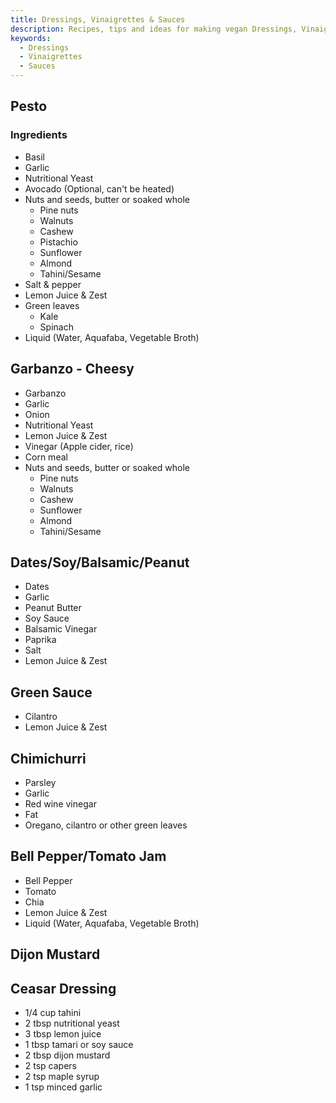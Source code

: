 ```yaml
---
title: Dressings, Vinaigrettes & Sauces
description: Recipes, tips and ideas for making vegan Dressings, Vinaigrettes & Sauces in a practical, healthy and sustainable way.
keywords: 
  - Dressings
  - Vinaigrettes
  - Sauces
---
```



## Pesto

### Ingredients
- Basil
- Garlic
- Nutritional Yeast
- Avocado (Optional, can't be heated)
- Nuts and seeds, butter or soaked whole
  - Pine nuts
  - Walnuts
  - Cashew
  - Pistachio
  - Sunflower
  - Almond
  - Tahini/Sesame
- Salt & pepper
- Lemon Juice & Zest
- Green leaves
  - Kale
  - Spinach
- Liquid (Water, Aquafaba, Vegetable Broth)

## Garbanzo - Cheesy

- Garbanzo
- Garlic
- Onion
- Nutritional Yeast
- Lemon Juice & Zest
- Vinegar (Apple cider, rice)
- Corn meal
- Nuts and seeds, butter or soaked whole
  - Pine nuts
  - Walnuts
  - Cashew
  - Sunflower
  - Almond
  - Tahini/Sesame

## Dates/Soy/Balsamic/Peanut

- Dates
- Garlic
- Peanut Butter
- Soy Sauce
- Balsamic Vinegar
- Paprika
- Salt
- Lemon Juice & Zest

## Green Sauce

- Cilantro
- Lemon Juice & Zest

## Chimichurri

- Parsley
- Garlic
- Red wine vinegar
- Fat
- Oregano, cilantro or other green leaves

## Bell Pepper/Tomato Jam

- Bell Pepper
- Tomato
- Chia
- Lemon Juice & Zest
- Liquid (Water, Aquafaba, Vegetable Broth)

## Dijon Mustard


## Ceasar Dressing

- 1/4 cup tahini
- 2 tbsp nutritional yeast
- 3 tbsp lemon juice
- 1 tbsp tamari or soy sauce
- 2 tbsp dijon mustard
- 2 tsp capers
- 2 tsp maple syrup
- 1 tsp minced garlic
